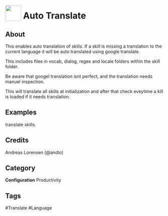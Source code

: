 # <img src="https://raw.githack.com/FortAwesome/Font-Awesome/master/svgs/solid/language.svg" card_color="#22A7F0" width="50" height="50" style="vertical-align:bottom"/> Auto Translate


## About
This enables auto translation of skills. If a skill is missing a translation to the current language it will be auto
translated using google translate.

This includes files in vocab, dialog, regex and locale folders within the skill folder. 

Be aware that googel translation isnt perfect, and the translation needs manuel inspection. 

This will translate all skills at initialization and after that check eveytime a kill is loaded if it needs translation.

## Examples
translate skills

## Credits
Andreas Lorensen (@andlo)

## Category
**Configuration**
Productivity

## Tags
#Translate
#Language

